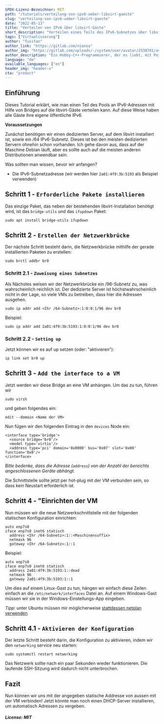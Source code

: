 ```yaml
---
SPDX-Lizenz-Bezeichner: MIT
path: "/tutorials/verteilung-von-ipv6-ueber-libvirt-gaeste"
slug: "verteilung-von-ipv6-ueber-libvirt-gaeste"
date: "2022-05-13"
title: "Verteilen von IPv6 über libvirt-Gäste"
short_description: "Verteilen eines Teils des IPv6-Subnetzes über libvirt-Gäste mithilfe von Bridges"
tags: ["Virtualisierung"]
author: "Tuxifan"
author_link: "https://gitlab.com/niansa"
author_img: "https://gitlab.com/uploads/-/system/user/avatar/2538781/avatar.png"
author_description: "Ein Hobby-C++-Programmierer, der es liebt, mit Pointern herumzuspielen"
language: "de"
available_languages: ["en"]
header_img: "header-x"
cta: "product"
---
```


## Einführung

Dieses Tutorial erklärt, wie man einen Teil des Pools an IPv6-Adressen mit Hilfe von Bridges auf die libvirt-Gäste verteilen kann. Auf diese Weise haben alle Gäste ihre eigene öffentliche IPv6.

**Voraussetzungen**

Zunächst benötigen wir einen dedizierten Server, auf dem libvirt installiert ist, sowie ein /64 IPv6-Subnetz. Dieses ist bei den meisten dedizierten Servern ohnehin schon vorhanden.
Ich gehe davon aus, dass auf der Maschine Debian läuft, aber es sollte auch auf die meisten anderen Distributionen anwendbar sein.

Was sollten man wissen, bevor wir anfangen?

* Die IPv6-Subnetzadresse (wir werden hier `2a01:4f9:3b:5193` als Beispiel verwenden)

## Schritt 1 - `Erforderliche Pakete installieren`

Das einzige Paket, das neben der bestehenden libvirt-Installation benötigt wird, ist das `bridge-utils` und das `ifupdown` Paket:

    sudo apt install bridge-utils ifupdown

## Schritt 2 - `Erstellen der Netzwerkbrücke`

Der nächste Schritt besteht darin, die Netzwerkbrücke mithilfe der gerade installierten Paketen zu erstellen:

    sudo brctl addbr br0

### Schritt 2.1 - `Zuweisung eines Subnetzes`

Als Nächstes weisen wir der Netzwerkbrücke ein /96-Subnetz zu, was wahrscheinlich reichlich ist. Der dedizierte Server ist höchstwahrscheinlich nicht in der Lage, so viele VMs zu betreiben, dass hier die Adressen ausgehen.

    sudo ip addr add <Ihr /64-Subnetz>:1:0:0:1/96 dev br0

Beispiel:

    sudo ip addr add 2a01:4f9:3b:5193:1:0:0:1/96 dev br0

### Schritt 2.2 - `Setting up`

Jetzt können wir es auf up setzen (oder: "aktivieren"):

    ip link set br0 up

## Schritt 3 - `Add the interface to a VM`

Jetzt werden wir diese Bridge an eine VM anhängen. Um das zu tun, führen wir

    sudo virsh
    
und geben folgendes ein:

    edit --domain <Name der VM>

Nun fügen wir den folgenden Eintrag in den `devices` Node ein:

    <interface type='bridge'>
      <source bridge='br0'/>
      <model type='virtio'/>
      <address type='pci' domain='0x0000' bus='0x07' slot='0x00' function='0x0'/>
    </interface>

*Bitte bedenke, dass die Adresse (`address`) von der Anzahl der bereichts angeschlossenen Geräte abhängt.*
    
Die Schnittstelle sollte jetzt per hot-plug mit der VM verbunden sein, so dass kein Neustart erforderlich ist.


## Schritt 4 - "Einrichten der VM

Nun müssen wir die neue Netzwerkschnittstelle mit der folgenden statischen Konfiguration einrichten:

    auto enp7s0
    iface enp7s0 inet6 statisch
      address <Ihr /64-Subnetz>:1::<Maschinensuffix>
      netmask 96
      gateway <Ihr /64-Subnetz>:1::1

Beispiel:

    auto enp7s0
    iface enp7s0 inet6 statisch
      address 2a01:4f9:3b:5193:1::dead
      netmask 96
      gateway 2a01:4f9:3b:5193:1::1

Um dies auf einem Linux-Gast zu tun, hängen wir einfach diese Zeilen einfach an die `/etc/network/interfaces` Datei an. Auf einem Windows-Gast müssen wir sie in der Windows-Einstellungs-App eingeben.

*Tipp:* unter Ubuntu müssen mir möglicherweise [stattdessen netplan verwenden](https://www.snel.com/support/how-to-configure-ipv6-with-netplan-on-ubuntu-18-04/)

## Schritt 4.1 - `Aktivieren der Konfiguration`

Der letzte Schritt besteht darin, die Konfiguration zu aktivieren, indem wir den `networking` service neu starten:

    sudo systemctl restart networking

Das Netzwerk sollte nach ein paar Sekunden wieder funktionieren. Die laufende SSH-Sitzung wird dadurch nicht unterbrochen.

## Fazit

Nun können wir uns mit der angegeben statische Addresse von aussen mit der VM verbinden! Jetzt könnte man noch einen DHCP-Server installieren, um automatisch Adressen zu vergeben.

##### License: MIT

<!--

Contributor's Certificate of Origin

By making a contribution to this project, I certify that:

(a) The contribution was created in whole or in part by me and I have
    the right to submit it under the license indicated in the file; or

(b) The contribution is based upon previous work that, to the best of my
    knowledge, is covered under an appropriate license and I have the
    right under that license to submit that work with modifications,
    whether created in whole or in part by me, under the same license
    (unless I am permitted to submit under a different license), as
    indicated in the file; or

(c) The contribution was provided directly to me by some other person
    who certified (a), (b) or (c) and I have not modified it.

(d) I understand and agree that this project and the contribution are
    public and that a record of the contribution (including all personal
    information I submit with it, including my sign-off) is maintained
    indefinitely and may be redistributed consistent with this project
    or the license(s) involved.

Signed-off-by: Tuxifan <tuxifan@posteo.de>

-->
